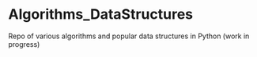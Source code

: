 # Algorithms_DataStructures
Repo of various algorithms and popular data structures in Python (work in progress)
